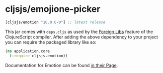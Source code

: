 # cljsjs/emojione-picker


[](dependency)
```clojure
[cljsjs/emotion "10.0.6-0"] ;; latest release
```
[](/dependency)

This jar comes with `deps.cljs` as used by the [Foreign Libs][flibs] feature
of the ClojureScript compiler. After adding the above dependency to your project
you can require the packaged library like so:

```clojure
(ns application.core
  (:require cljsjs.emotion))
```

Documentation for Emotion can be found [in their Page](https://emotion.sh/docs/introduction).

[flibs]: https://clojurescript.org/reference/packaging-foreign-deps
